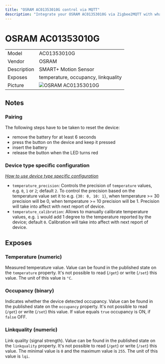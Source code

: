```yaml
---
title: "OSRAM AC01353010G control via MQTT"
description: "Integrate your OSRAM AC01353010G via Zigbee2MQTT with whatever smart home infrastructure you are using without the vendors bridge or gateway."
---
```


<!-- !!!! -->
<!-- ATTENTION: This file is auto-generated through docgen! -->
<!-- You can only edit the "## Notes"-Section. -->
<!-- !!!! -->

# OSRAM AC01353010G

|     |     |
|-----|-----|
| Model | AC01353010G  |
| Vendor  | OSRAM  |
| Description | SMART+ Motion Sensor |
| Exposes | temperature, occupancy, linkquality |
| Picture | ![OSRAM AC01353010G](https://psi-4ward.github.io/zigbee2mqtt-docs/images/devices/AC01353010G.jpg) |


## Notes


### Pairing
The following steps have to be taken to reset the device:

* remove the battery for at least 6 seconds
* press the button on the device and keep it pressed
* insert the battery
* release the button when the LED turns red

### Device type specific configuration
*[How to use device type specific configuration](../information/configuration.md)*

* `temperature_precision`: Controls the precision of `temperature` values,
e.g. `0`, `1` or `2`; default `2`.
To control the precision based on the temperature value set it to e.g. `{30: 0, 10: 1}`,
when temperature >= 30 precision will be 0, when temperature >= 10 precision will be 1. Precision will take into affect with next report of device.
* `temperature_calibration`: Allows to manually calibrate temperature values,
e.g. `1` would add 1 degree to the temperature reported by the device; default `0`. Calibration will take into affect with next report of device.



## Exposes

### Temperature (numeric)
Measured temperature value.
Value can be found in the published state on the `temperature` property.
It's not possible to read (`/get`) or write (`/set`) this value.
The unit of this value is `°C`.

### Occupancy (binary)
Indicates whether the device detected occupancy.
Value can be found in the published state on the `occupancy` property.
It's not possible to read (`/get`) or write (`/set`) this value.
If value equals `true` occupancy is ON, if `false` OFF.

### Linkquality (numeric)
Link quality (signal strength).
Value can be found in the published state on the `linkquality` property.
It's not possible to read (`/get`) or write (`/set`) this value.
The minimal value is `0` and the maximum value is `255`.
The unit of this value is `lqi`.

